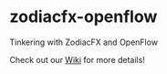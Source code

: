 # zodiacfx-openflow
Tinkering with ZodiacFX and OpenFlow

Check out our [Wiki](https://github.com/dchanman/zodiacfx-openflow/wiki) for more details!
